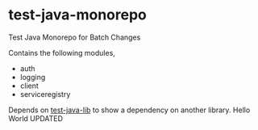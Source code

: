 # test-java-monorepo
Test Java Monorepo for Batch Changes

Contains the following modules,
* auth
* logging
* client
* serviceregistry

Depends on [test-java-lib](https://github.com/sourcegraph-testing/test-java-lib) to show a dependency on another library.
Hello World UPDATED

